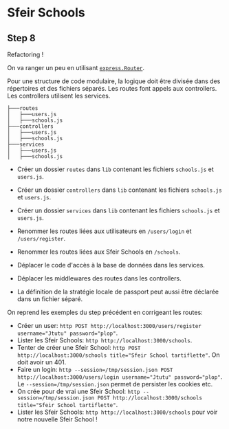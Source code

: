 # Sfeir Schools

## Step 8

Refactoring !

On va ranger un peu en utilisant [`express.Router`](http://expressjs.com/en/guide/routing.html).

Pour une structure de code modulaire, la logique doit être divisée dans des répertoires et des fichiers séparés.
Les routes font appels aux controllers. Les controllers utilisent les services.

```
├───routes
│   ├───users.js
│   ├───schools.js
├───controllers
│   ├───users.js
│   ├───schools.js
├───services
│   ├───users.js
│   ├───schools.js
```

- Créer un dossier `routes` dans `lib` contenant les fichiers `schools.js` et `users.js`.
- Créer un dossier `controllers` dans `lib` contenant les fichiers `schools.js` et `users.js`.
- Créer un dossier `services` dans `lib` contenant les fichiers `schools.js` et `users.js`.

- Renommer les routes liées aux utilisateurs en `/users/login` et `/users/register`.
- Renommer les routes liées aux Sfeir Schools en `/schools`.
- Déplacer le code d'accès à la base de données dans les services.
- Déplacer les middlewares des routes dans les controllers.
- La définition de la stratégie locale de passport peut aussi être déclarée dans un fichier séparé.


On reprend les exemples du step précédent en corrigeant les routes:

- Créer un user: `http POST http://localhost:3000/users/register username="Jtutu" password="plop"`.
- Lister les Sfeir Schools: `http http://localhost:3000/schools`.
- Tenter de créer une Sfeir School: `http POST http://localhost:3000/schools title="Sfeir School tartiflette"`. On doit avoir un 401.
- Faire un login: `http --session=/tmp/session.json POST http://localhost:3000/users/login username="Jtutu" password="plop"`. Le `--session=/tmp/session.json` permet de persister les cookies etc.
- On crée pour de vrai une Sfeir School: `http --session=/tmp/session.json POST http://localhost:3000/schools title="Sfeir School tartiflette"`.
- Lister les Sfeir Schools: `http http://localhost:3000/schools` pour voir notre nouvelle Sfeir School !
